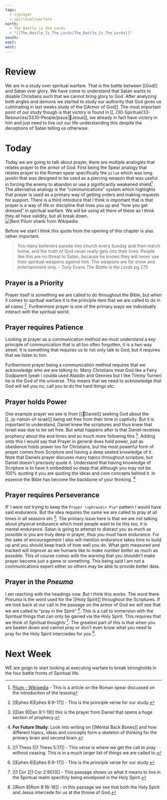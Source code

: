 ```yaml
---
tags:
  - c/prayer
  - spiritual/warfare
north:
  - The Battle is the Lords
  - "[[The_Battle_Is_The_Lords|The_Battle_Is_The_Lords]]"
south: 
east: 
west: 
---
```

# Review
We are in a study over spiritual warfare. That is the battle between [[God]] and Satan over glory. We have come to understand that Satan wants to disable Christians such that we cannot bring glory to God.
After analyzing both angles and demons we started to study our authority that God gives us culminating in last weeks study of the [[Armor of God]].
The most important point of our study though is that victory is found in [[../30-Spiritual/33-Resources/33.10-People/jesus|👼Jesus]], we already in fact have victory in him and just need to live out our life understanding this despite the deceptions of Satan telling us otherwise.

# Today
Today we are going to talk about prayer, there are multiple analogies that relates prayer to the armor of God. First being the Spear analogy that relates prayer to the Roman spear specifically the `pilum` which was long javelin that was designed to be used as a piercing weapon that was useful in forcing the enemy to abandon or use a significantly weakened shield[^cite1] . The alternative analogy is the "communications" system which highlights that prayer is used as a primary way of getting orders and making requests for support. There is a third introduce that I think is important that is that prayer is a way of life or discipline  that lines you up and "how you get dressed" in spiritual warfare. We will be using all there of these as I think they all have validity, but all break down.
![Bent Pilum shank from Wikipedia](https://upload.wikimedia.org/wikipedia/commons/thumb/d/d0/Bent_pilum_tip-transparent.png/220px-Bent_pilum_tip-transparent.png)

[^cite1]: [Pilum - Wikipedia](https://en.wikipedia.org/wiki/Pilum#:~:text=This%20was%20formerly%20called%20the,the%20cuirasses%20of%20the%20horse.) - This is a article on the Roman spear discussed on the introduction of the lesson

Before we start I think this quote from the opening of this chapter is also rather important.

>  Too many believers parade into church every Sunday and then march home, and the truth of God never really gets into their lives. People like this are no threat to Satan, because he knows they will never use their spiritual weapons against him. The weapons are for show and entertainment only.
\- Tony Evans *The Battle is the Lords* pg 275


## Prayer is a Priority
Prayer itself is something we are called to do throughout the Bible, but when it comes to spritual warfare it is the principle item that we are called to do in all cases [^b1]. Furthermore prayer is one of the primary ways we individually interact with the spiritual world. 

[^b1]: [[Ephes 6|Ephes 6:9-17]] - This is the principle verse for our study. 

## Prayer requires Patience
Looking at prayer as a communication method we must understand a key principle of communication that is all too often forgotten, it is a two way street. It is something that requires us to not only talk to God, but it requires that we listen to him. 

Furthermore prayer being a communication method requires that we acknowledge who we are talking to. Many Christians treat God like a Fairy Godparent (yeah i coulda used Aladdin and Gennies but I like Timmy Turner) he is the God of the universe. This means that we need to acknowledge that God will tell you no, call you to do the hard things etc.

## Prayer holds Power
One example prayer we see is from [[🧑Daniel]] seeking God about the [[../p-nation-of-israel]] being set free from their time in captivity. But it is important to understand, Daniel knew the scriptures and thus knew that Israel was due to be set free. But what happens after is that Daniel receives prophecy about the end times and so much more following this [^b2].
Adding onto this I would say that Prayer in general does hold power, just as obedience holds power too for Christians, but the most powerful form of prayer comes from Scripture and having a deep seated knowledge of it. Note that Daniels prayer discuses many topics throughout scripture, but Daniel doesn't precisely quote it. Understand that having knowledge of Scripture is to have it embedded so deep that although you may not be 100% quoting it you are quoting the ideas and core concepts behind it. In essence the Bible has become the backbone of your thinking. [^launchpoint1]

[^b2]: [[Dan 9|Dan 9:1-19]] this is the prayer from Daniel that opens a huge section of prophecy.
[^launchpoint1]: **For Future Study**: Look into writing on [[Mental Back Bones]] and how different topics, ideas and concepts form a skeleton of thinking for the primary brain and second brain.

## Prayer requires Perseverance
IF I were not trying to keep the `Prayer \<phrase\> P\w*` pattern I would have said endurance. But the idea requires the same we are called to pray at all times in all seasons etc [^b3]. The primary issue here is that we are not talking about physical endurance which most people want to tie this too, it is mental endurance. Satan is going to attempt to distract you as much as possible is you are truly deep in prayer, thus you must have endurance.
For the sake of encouragement I also will mention endurance takes time to build up and you should keep track of how well you do. What gets measured and tracked will improve as we humans like to *make number better* as much as possible. This of course comes with the warning that you shouldn't make prayer become just a game or something. This being said I am not a communications expert either so others may be able to provide better data.

[^b3]: [[1 Thess 5|1 Thess 5:17]] - This verse is where we get the call to pray without ceasing. This is in a much larger list of things we are called to.

## Prayer in the *Pneuma*
I am reaching with the headings now. But I think this works. The word there *Pneuma* is the word used for the [[Holy Spirit]] throughout the Scriptures. If we look back at our call in the passage on the armor of God we will see that we are called to "pray in  the Spirit" [^b1].  This is a call to immersion with the Spiritual things  that can only be gained via the Holy Spirit. This requires that we think of Spiritual thoughts [^b4].
The greatest part of this is that when you are beaten down and cannot pray or don't even know what you need to pray for the Holy Spirit interciedes for *you* [^b5].

[^b4]: [[1 Cor 2|1 Cor 2:9013]] - This passage shows us what it means to live in the Spiritual realm specifcly being envelpoed in the Holy Spirit.
[^b5]: [[Rom 8|Rom 8:16-18]]  - in this passage we see that both the Holy Spirit and Jesus intercede for us at the throne of God.
# Next Week
WE are goign to start looking at executing warfare to break strongholds in the four battle fronts of Spiritual life.